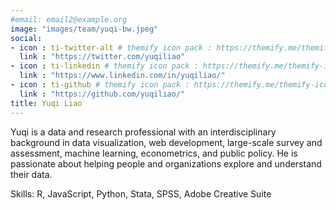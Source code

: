 ```yaml
---
#email: email2@example.org
image: "images/team/yuqi-bw.jpeg"
social:
- icon : ti-twitter-alt # themify icon pack : https://themify.me/themify-icons
  link : "https://twitter.com/yuqiliao"
- icon : ti-linkedin # themify icon pack : https://themify.me/themify-icons
  link : "https://www.linkedin.com/in/yuqiliao/"
- icon : ti-github # themify icon pack : https://themify.me/themify-icons
  link : "https://github.com/yuqiliao/"
title: Yuqi Liao
---
```

Yuqi is a data and research professional with an interdisciplinary background in data visualization, web development, large-scale survey and assessment, machine learning, econometrics, and public policy. He is passionate about helping people and organizations explore and understand their data.

Skills: R, JavaScript, Python, Stata, SPSS, Adobe Creative Suite
